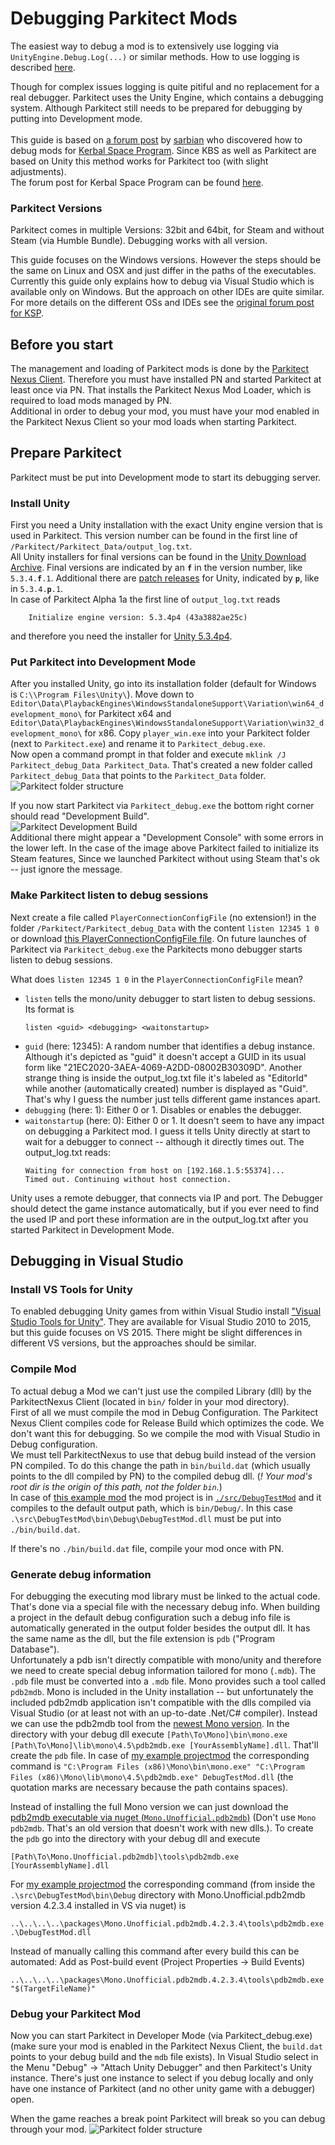 # Debugging Parkitect Mods

The easiest way to debug a mod is to extensively use logging via `UnityEngine.Debug.Log(...)` or similar methods. How to use logging is described [here](./Logging.md).

Though for complex issues logging is quite pitiful and no replacement for a real debugger. Parkitect uses the Unity Engine, which contains a debugging system. Although Parkitect still needs to be prepared for debugging by putting into Development mode.
<br/>
<br/>
This guide is based on [a forum post](http://forum.kerbalspaceprogram.com/index.php?/topic/102909-ksp-plugin-debugging-and-profiling-for-visual-studio-and-monodevelop-on-all-os/) by [sarbian](http://forum.kerbalspaceprogram.com/index.php?/profile/57146-sarbian/) who discovered how to debug mods for [Kerbal Space Program](https://kerbalspaceprogram.com). Since KBS as well as Parkitect are based on Unity this method works for Parkitect too (with slight adjustments).  
The forum post for Kerbal Space Program can be found [here](http://forum.kerbalspaceprogram.com/index.php?/topic/102909-ksp-plugin-debugging-and-profiling-for-visual-studio-and-monodevelop-on-all-os/).

### Parkitect Versions
Parkitect comes in multiple Versions: 32bit and 64bit, for Steam and without Steam (via Humble Bundle). Debugging works with all version.

This guide focuses on the Windows versions. However the steps should be the same on Linux and OSX and just differ in the paths of the executables.  
Currently this guide only explains how to debug via Visual Studio which is available only on Windows. But the approach on other IDEs are quite similar. For more details on the different OSs and IDEs see the [original forum post for KSP](http://forum.kerbalspaceprogram.com/index.php?/topic/102909-ksp-plugin-debugging-and-profiling-for-visual-studio-and-monodevelop-on-all-os/).

## Before you start
The management and loading of Parkitect mods is done by the [Parkitect Nexus Client](https://parkitectnexus.com/download-client). Therefore you must have installed PN and started Parkitect at least once via PN. That installs the Parkitect Nexus Mod Loader, which is required to load mods managed by PN.  
Additional in order to debug your mod, you must have your mod enabled in the Parkitect Nexus Client so your mod loads when starting Parkitect.

## Prepare Parkitect
Parkitect must be put into Development mode to start its debugging server.

### Install Unity
First you need a Unity installation with the exact Unity engine version that is used in Parkitect. This version number can be found in the first line of `/Parkitect/Parkitect_Data/output_log.txt`.  
All Unity installers for final versions can be found in the [Unity Download Archive](https://unity3d.com/get-unity/download/archive). Final versions are indicated by an **`f`** in the version number, like `5.3.4.`**`f`**`.1`. Additional there are [patch releases](https://unity3d.com/unity/qa/patch-releases) for Unity, indicated by **`p`**, like in `5.3.4.`**`p`**`.1`.  
In case of Parkitect Alpha 1a the first line of `output_log.txt` reads 
```
    Initialize engine version: 5.3.4p4 (43a3882ae25c)
```
and therefore you need the installer for [Unity 5.3.4p4](https://unity3d.com/unity/qa/patch-releases/5.3.4p4).

### Put Parkitect into Development Mode
After you installed Unity, go into its installation folder (default for Windows is `C:\\Program Files\Unity\`). Move down to `Editor\Data\PlaybackEngines\WindowsStandaloneSupport\Variation\win64_development_mono\` for Parkitect x64 and `Editor\Data\PlaybackEngines\WindowsStandaloneSupport\Variation\win32_development_mono\` for x86. Copy `player_win.exe` into your Parkitect folder (next to `Parkitect.exe`) and rename it to `Parkitect_debug.exe`.  
Now open a command prompt in that folder and execute `mklink /J Parkitect_debug_Data Parkitect_Data`. That's created a new folder called `Parkitect_debug_Data` that points to the `Parkitect_Data` folder.  
![Parkitect folder structure](./img/ParkitectFolder.png)

If you now start Parkitect via `Parkitect_debug.exe` the bottom right corner should read "Development Build".  
![Parkitect Development Build](./img/ParkitectDevelopmentBuild.png)  
Additional there might appear a "Development Console" with some errors in the lower left. In the case of the image above Parkitect failed to initialize its Steam features, Since we launched Parkitect without using Steam that's ok -- just ignore the message.

### Make Parkitect listen to debug sessions
Next create a file called `PlayerConnectionConfigFile` (no extension!) in the folder `/Parkitect/Parkitect_debug_Data` with the content `listen 12345 1 0` or download  [this PlayerConnectionConfigFile file](./data/PlayerConnectionConfigFile). On future launches of Parkitect via `Parkitect_debug.exe` the Parkitects mono debugger starts listen to debug sessions.

What does `listen 12345 1 0` in the `PlayerConnectionConfigFile` mean?
- `listen` tells the mono/unity debugger to start listen to debug sessions.   
   Its format is 
   ```
   listen <guid> <debugging> <waitonstartup>
   ```
- `guid` (here: 12345): A random number that identifies a debug instance. Although it's depicted as "guid" it doesn't accept a GUID in its usual form like "21EC2020-3AEA-4069-A2DD-08002B30309D". Another strange thing is inside the output_log.txt file it's labeled as "EditorId" while another (automatically created) number is displayed as "Guid".   
   That's why I guess the number just tells different game instances apart.
- `debugging` (here: 1): Either 0 or 1. Disables or enables the debugger.
- `waitonstartup` (here: 0): Either 0 or 1. It doesn't seem to have any impact on debugging a Parkitect mod. I guess it tells Unity directly at start to wait for a debugger to connect -- although it directly times out. The output_log.txt reads:
   ```
   Waiting for connection from host on [192.168.1.5:55374]...
   Timed out. Continuing without host connection.
   ```
   
Unity uses a remote debugger, that connects via IP and port. The Debugger should detect the game instance automatically, but if you ever need to find the used IP and port these information are in the output_log.txt after you started Parkitect in Development Mode.

## Debugging in Visual Studio

### Install VS Tools for Unity
To enabled debugging Unity games from within Visual Studio install ["Visual Studio Tools for Unity"](https://visualstudiogallery.msdn.microsoft.com/8d26236e-4a64-4d64-8486-7df95156aba9). They are available for Visual Studio 2010 to 2015, but this guide focuses on VS 2015. There might be slight differences in different VS versions, but the approaches should be similar. 

### Compile Mod
To actual debug a Mod we can't just use the compiled Library (dll) by the ParkitectNexus Client (located in `bin/` folder in your mod directory).  
First of all we must compile the mod in Debug Configuration. The Parkitect Nexus Client compiles code for Release Build which optimizes the code. We don't want this for debugging. So we compile the mod with Visual Studio in Debug configuration.  
We must tell ParkitectNexus to use that debug build instead of the version PN compiled. To do this change the path in `bin/build.dat` (which usually points to the dll compiled by PN) to the compiled debug dll. (*! Your mod's root dir is the origin of this path, not the folder `bin`.*)  
In case of [this example mod](https://github.com/Craxy/Parkitect-DebugMods) the mod project is in [`./src/DebugTestMod`](https://github.com/Craxy/Parkitect-DebugMods/blob/master/src/DebugTestMod) and it compiles to the default output path, which is `bin/Debug/`. In this case `.\src\DebugTestMod\bin\Debug\DebugTestMod.dll` must be put into `./bin/build.dat`.

If there's no `./bin/build.dat` file, compile your mod once with PN.

### Generate debug information
For debugging the executing mod library must be linked to the actual code. That's done via a special file with the necessary debug info. When building a project in the default debug configuration such a debug info file is automatically generated in the output folder besides the output dll. It has the same name as the dll, but the file extension is `pdb` ("Program Database").  
Unfortunately a pdb isn't directly compatible with mono/unity and therefore we need to create special debug information tailored for mono (`.mdb`). The `.pdb` file must be converted into a `.mdb` file. Mono provides such a tool called `pdb2mdb`. Mono is included in the Unity installation -- but unfortunately the included pdb2mdb application isn't compatible with the dlls compiled via Visual Studio (or at least not with an up-to-date .Net/C# compiler). Instead we can use the pdb2mdb tool from the [newest Mono version](http://www.mono-project.com/download/). In the directory with your debug dll execute `[Path\To\Mono]\bin\mono.exe [Path\To\Mono]\lib\mono\4.5\pdb2mdb.exe [YourAssemblyName].dll`. That'll create the `pdb` file. In case of [my example projectmod](https://github.com/Craxy/Parkitect-DebugMods) the corresponding command is `"C:\Program Files (x86)\Mono\bin\mono.exe" "C:\Program Files (x86)\Mono\lib\mono\4.5\pdb2mdb.exe" DebugTestMod.dll` (the quotation marks are necessary because the path contains spaces).

Instead of installing the full Mono version we can just download the [pdb2mdb executable via nuget (`Mono.Unofficial.pdb2mdb`)](https://www.nuget.org/packages/Mono.Unofficial.pdb2mdb/) (Don't use `Mono pdb2mdb`. That's an old version that doesn't work with new dlls.). To create the `pdb` go into the directory with your debug dll and execute 
```
[Path\To\Mono.Unofficial.pdb2mdb]\tools\pdb2mdb.exe [YourAssemblyName].dll
```
For [my example projectmod](https://github.com/Craxy/Parkitect-DebugMods) the corresponding command (from inside the `.\src\DebugTestMod\bin\Debug` directory with Mono.Unofficial.pdb2mdb version 4.2.3.4 installed in VS via nuget) is
```
..\..\..\..\packages\Mono.Unofficial.pdb2mdb.4.2.3.4\tools\pdb2mdb.exe .\DebugTestMod.dll
```

Instead of manually calling this command after every build this can be automated: Add as Post-build event (Project Properties -> Build Events)
```
..\..\..\..\packages\Mono.Unofficial.pdb2mdb.4.2.3.4\tools\pdb2mdb.exe "$(TargetFileName)"
```


### Debug your Parkitect Mod
Now you can start Parkitect in Developer Mode (via Parkitect_debug.exe) (make sure your mod is enabled in the Parkitect Nexus Client, the `build.dat` points to your debug build and the `mdb` file exists). In Visual Studio select in the Menu "Debug" -> "Attach Unity Debugger" and then Parkitect's Unity instance. There's just one instance to select if you debug locally and only have one instance of Parkitect (and no other unity game with a debugger) open.

When the game reaches a break point Parkitect will break so you can debug through your mod.
![Parkitect folder structure](./img/HitBreakPointInVisualStudio.png)